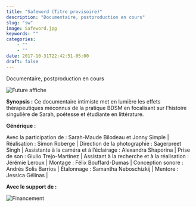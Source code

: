 ```yaml
---
title: "Safeword (Titre provisoire)"
description: "Documentaire, postproduction en cours"
slug: "sw"
image: Safeword.jpg
keywords: ""
categories: 
    - ""
    - ""
date: 2017-10-31T22:42:51-05:00
draft: false
---
```

Documentaire, postproduction en cours

![Future affiche](/img/Safeword.jpg)

**Synopsis :**
Ce documentaire intimiste met en lumière les effets thérapeutiques méconnus de la pratique BDSM en focalisant sur l’histoire singulière de Sarah, poétesse et étudiante en littérature.

**Générique :**

Avec la participation de : Sarah-Maude Bilodeau et Jonny Simple | Réalisation : Simon Roberge | Direction de la photographie : Sagerpreet Singh | Assistante à la caméra et à l’éclairage : Alexandra Shaporina | Prise de son : Giulio Trejo-Martinez | Assistant à la recherche et à la réalisation : Jérémie Leroux | Montage : Félix Bouffard-Dumas | Conception sonore : Andrés Solis Barrios | Étalonnage : Samantha Neboschizkij | Mentore : Jessica Gélinas | 

**Avec le support de :**

![Financement](/img/Financement.png)
